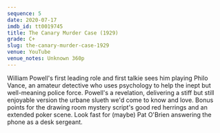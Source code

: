```yaml
---
sequence: 5
date: 2020-07-17
imdb_id: tt0019745
title: The Canary Murder Case (1929)
grade: C+
slug: the-canary-murder-case-1929
venue: YouTube
venue_notes: Unknown 360p
---
```


William Powell's first leading role and first talkie sees him playing Philo Vance, an amateur detective who uses psychology to help the inept but well-meaning police force. Powell's a revelation, delivering a stiff but still enjoyable version the urbane slueth we'd come to know and love. Bonus points for the drawing room mystery script's good red herrings and an extended poker scene. Look fast for (maybe) Pat O'Brien answering the phone as a desk sergeant.
